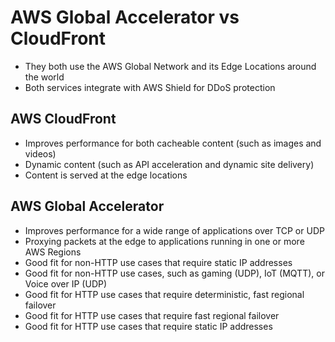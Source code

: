 # AWS Global Accelerator vs CloudFront

- They both use the AWS Global Network and its Edge Locations around the world
- Both services integrate with AWS Shield for DDoS protection

## AWS CloudFront

- Improves performance for both cacheable content (such as images and videos)
- Dynamic content (such as API acceleration and dynamic site delivery)
- Content is served at the edge locations


## AWS Global Accelerator
- Improves performance for a wide range of applications over TCP or UDP
- Proxying packets at the edge to applications running in one or more AWS Regions
- Good fit for non-HTTP use cases that require static IP addresses
- Good fit for non-HTTP use cases, such as gaming (UDP), IoT (MQTT), or Voice over IP (UDP)
- Good fit for HTTP use cases that require deterministic, fast regional failover
- Good fit for HTTP use cases that require fast regional failover
- Good fit for HTTP use cases that require static IP addresses